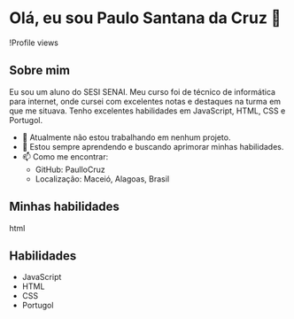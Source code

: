 # Olá, eu sou Paulo Santana da Cruz 👋

!Profile views

## Sobre mim
Eu sou um aluno do SESI SENAI. Meu curso foi de técnico de informática para internet, onde cursei com excelentes notas e destaques na turma em que me situava. Tenho excelentes habilidades em JavaScript, HTML, CSS e Portugol.

- 🔭 Atualmente não estou trabalhando em nenhum projeto.
- 🌱 Estou sempre aprendendo e buscando aprimorar minhas habilidades.
- 📫 Como me encontrar: 
  - GitHub: PaulloCruz
  - Localização: Maceió, Alagoas, Brasil

## Minhas habilidades

html
<div class="skills">
  <h2>Habilidades</h2>
  <ul>
    <li class="skill">JavaScript</li>
    <li class="skill">HTML</li>
    <li class="skill">CSS</li>
    <li class="skill">Portugol</li>
  </ul>
</div>
